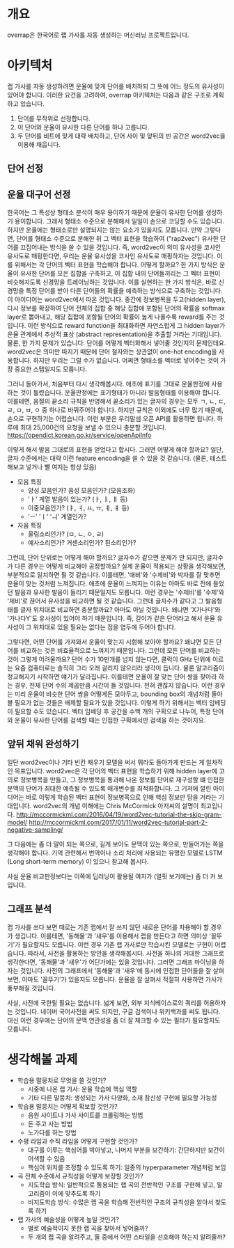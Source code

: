 # 개요
overrap은 한국어로 랩 가사를 자동 생성하는 머신러닝 프로젝트입니다.

# 아키텍처
랩 가사를 자동 생성하려면 운율에 맞게 단어를 배치하되 그 뜻에 어느 정도의 유사성이 있어야 합니다.
이러한 요건을 고려하여, overrap 아키텍처는 다음과 같은 구조로 계획하고 있습니다.
  1. 단어를 무작위로 선정합니다.
  2. 이 단어와 운율이 유사한 다른 단어를 하나 고릅니다.
  3. 두 단어를 비트에 맞게 대략 배치하고, 단어 사이 및 앞뒤의 빈 공간은 word2vec을 이용해 채웁니다.

## 단어 선정

## 운율 대구어 선정
한국어는 그 특성상 형태소 분석이 매우 용이하기 때문에 운율이 유사한 단어를 생성하기 용이합니다.
그래서 형태소 수준으로 분해해서 일일이 손으로 코딩할 수도 있습니다.
하지만 운율에는 형태소로만 설명되지는 않는 요소가 있을지도 모릅니다.
만약 그렇다면, 단어를 형태소 수준으로 분해한 뒤 그 벡터 표현을 학습하여 ("rap2vec")
유사한 단어를 끄집어내는 방식을 쓸 수 있을 것입니다. 즉, word2vec이 의미 유사성을
코사인 유사도로 매핑한다면, 우리는 운율 유사성을 코사인 유사도로 매핑하자는 것입니다.
이를 위해서는 각 단어의 벡터 표현을 학습해야 합니다. 어떻게 할까요? 한 가지 방식은
운율이 유사한 단어를 모은 집합을 구축하고, 이 집합 내의 단어들끼리는 그 벡터 표현이
비슷해지도록 신경망을 트레이닝하는 것입니다. 이를 실현하는 한 가지 방식은, 바로 신경망을
특정 단어를 받아 다른 단어들의 확률을 예측하는 방식으로 구축하는 것입니다. 이 아이디어는
word2vec에서 따온 것입니다. 중간에 정보병목을 두고(hidden layer), 다시 정보를 확장하여
단어 전체의 집합 중 해당 집합에 포함된 단어의 확률을 softmax layer로 뽑아내고,
해당 집합에 포함될 단어의 확률이 높게 나올수록 reward를 주는 것입니다. 이런 방식으로
reward function을 최대화하면 자연스럽게 그 hidden layer가 운율 관계에서 추상적 표상
(abstract representation)을 추출할 거라는 기대입니다.
물론, 한 가지 문제가 있습니다. 단어를 어떻게 벡터화해서 넣어줄 것인지의 문제인데요.
word2vec은 의미만 따지기 때문에 단어 철자와는 상관없이 one-hot encoding을 사용합니다.
하지만 우리는 그럴 수가 없습니다. 어쩌면 형태소를 벡터로 넣어주는 것이 가장 중요한 스텝일지도
모릅니다.

그러니 돌아가서, 처음부터 다시 생각해봅시다. 애초에 표기를 그대로 운율판정에 사용하는 것이 틀렸습니다.
운율판정에는 표기형태가 아니라 발음형태를 이용해야 합니다. 이를테면, 음절의 끝소리 규칙을 반영해서
끝소리가 있는 글자의 경우는 모두 ㄱ, ㄴ, ㄷ, ㄹ, ㅁ, ㅂ, ㅇ 중 하나로 바꿔주어야 합니다.
하지만 규칙은 이외에도 너무 많기 때문에, 손으로 구현하기는 어렵습니다.
이런 부분은 우리말샘 오픈 API를 활용하면 됩니다. 하루에 최대 25,000건의 요청을 보낼 수 있으니 충분할 것입니다.
https://opendict.korean.go.kr/service/openApiInfo

이렇게 해서 발음 그대로의 표현을 얻었다고 합시다. 그러면 어떻게 해야 할까요?
일단, 글자 수준에서는 대략 이런 feature encoding을 쓸 수 있을 것 같습니다.
(물론, 테스트해보고 넣거나 뺄 여지는 항상 있음)
  * 모음 특징
    * 양성 모음인가? 음성 모음인가? (모음조화)
    * 'ㅏ' 계열 발음이 있는가? (ㅏ, ㅑ, ㅒ 등)
    * 이중모음인가? (ㅑ, ㅕ, ㅛ, ㅠ, ㅖ, ㅒ 등)
    * 'ㅡ' 'ㅣ' 'ㅢ' 계열인가?
  * 자음 특징
    * 울림소리인가? (ㅁ, ㄴ, ㅇ, ㄹ)
    * 예사소리인가? 거센소리인가? 된소리인가?

그런데, 단어 단위로는 어떻게 해야 할까요? 글자수가 같으면 문제가 안 되지만, 글자수가 다른 경우는
어떻게 비교해야 공정할까요? 실제 운율이 적용되는 상황을 생각해보면, 부분적으로 일치하면 될 것
같습니다. 이를테면, '애비'와 '수제비'와 박자를 잘 맞추면 운율이 맞는 것처럼 느껴집니다.
애초에 운율이 느껴지는 이유는 아마도 바로 전에 들었던 발음과 유사한 발음이 들리기 때문일지도
모릅니다. 이런 경우는 '수제비'를 '수제'와 '제비'로 끊어서 유사성을 비교하면 될 것 같습니다.
그런데 글자수가 같다고 그 발음형태를 글자 위치대로 비교하면 충분할까요? 아마도 아닐 것입니다. 왜냐면
'X가나다'와 '가나다Y'도 유사성이 있어야 하기 때문입니다. 즉, 길이가 같은 단어라고 해서 운율 유사성이
그 위치대로 있을 필요는 없다는 점을 염두에 두어야 합니다.

그렇다면, 어떤 단어를 가져와서 운율이 맞는지 시험해 보아야 할까요? 왜냐면 모든 단어를 비교하는 것은
비효율적으로 느껴지기 때문입니다. 그런데 모든 단어를 비교하는 것이 그렇게 어려울까요? 단어 수가
10만개를 넘지 않는다면, 클럭이 GHz 단위에 이르는 요즘 컴퓨터로는 솔직히 그리 오래 걸리지 않으리라
생각이 듭니다. 물론 알고리즘이 정교해지기 시작하면 얘기가 달라집니다. 이를테면 운율이 잘 맞는 단어 쌍을
찾아라 하는 경우, 전체 단어 수의 제곱만큼 시간이 들 것입니다. 전혀 괜찮지 않습니다. 이런 경우는
미리 운율이 비슷한 단어 쌍을 어떻게든 모아두고, bounding box의 개념처럼 돌아볼 필요가 없는 것들은
배제할 필요가 있을 것입니다. 이렇게 하기 위해서는 벡터 임베딩이 필요할 수도 있습니다. 벡터 임베딩 후
공간을 수백 개의 구획으로 나누어, 특정 단어와 운율이 유사한 단어를 검색할 때는 인접한 구획에서만 검색을
하는 것이지요.


## 앞뒤 채워 완성하기
일단 word2vec이나 기타 빈칸 채우기 모델을 써서 뭐라도 돌아가게 만드는 게 일차적인 목표입니다.
word2vec은 각 단어의 벡터 표현을 학습하기 위해 hidden layer에 고의로 정보병목을 만들고,
그 정보병목을 통과해 나온 정보를 단어로 재구성할 떄 인접한 문맥의 단어가 최대한 예측될 수 있도록
매개변수를 최적화합니다. 그 기저에 깔린 아이디어는 바로 이렇게 학습된 벡터 표현이 정보병목으로 인해
핵심 정보만 담을 거라는 기대입니다.
word2vec의 개념 이해에는 Chris McCormick 아저씨의 설명이 최고입니다.
http://mccormickml.com/2016/04/19/word2vec-tutorial-the-skip-gram-model/
http://mccormickml.com/2017/01/11/word2vec-tutorial-part-2-negative-sampling/

그 다음에는 좀 더 말이 되는 쪽으로, 길게 보아도 문맥이 있는 쪽으로, 만들어가는 쪽을 생각해야
합니다. 기억 관련해서 번역이나 소리 처리에 사용되는 유명한 모델로 LSTM (Long short-term memory)
이 있으니 참고해 봅시다.

사실 운율 비교판정보다는 이쪽에 딥러닝이 활용될 여지가 (얼핏 보기에는) 좀 더 커 보입니다.

## 그래프 분석
랩 가사를 쓰다 보면 때로는 기존 랩에서 잘 쓰지 않던 새로운 단어를 차용해야 할 경우가 생깁니다.
이를테면, '동해물'과 '새우'를 이용해서 랩을 만든다고 하면 의미상 '꼴뚜기'가 필요할지도 모릅니다.
이런 경우 기존 랩 가사로만 학습시킨 모델로는 구현이 어렵습니다. 따라서, 사전을 활용하는 방안을
생각해봅시다. 사전을 하나의 거대한 그래프로 생각한다면, '동해물'과 '새우'가 어딘가에는 있을 것입니다.
그러면 그래프 마이닝을 하자는 것입니다. 사전의 그래프에서 '동해물'과 '새우'에 동시에 인접한 단어들을
잘 살펴보면, 아마도 '꼴뚜기'가 있을지도 모릅니다. 운율을 잘 살펴서 적절히 사용하면 가사가 풍부해질 것입니다.

사실, 사전에 국한될 필요는 없습니다. 넓게 보면, 외부 지식베이스로의 쿼리를 허용하자는 것입니다.
네이버 국어사전을 써도 되지만, 구글 검색이나 위키백과를 써도 됩니다. 대신 이런 경우에는 단어의
문맥 연관성을 좀 더 잘 체크할 수 있는 필터가 필요할지도 모릅니다.

# 생각해볼 과제
  * 학습용 말뭉치로 무엇을 쓸 것인가?
    * 시중에 나온 랩 가사: 운율 학습에 핵심 역할
    * 기타 다른 말뭉치: 생성되는 가사 다양화, 소재 참신성 구현에 필요할 가능성
  * 학습용 말뭉치는 어떻게 확보할 것인가?
    * 음원 사이트나 가사 사이트를 크롤링하는 방법
    * 돈 주고 사는 방법
    * 노가다를 하는 방법
  * 수평 라임과 수직 라임을 어떻게 구현할 것인가?
    * 대구를 이루는 핵심어를 박아넣고, 나머지 부분을 보간하기: 간단하지만 보간이 어색할 수 있음
    * 핵심어 위치를 조정할 수 있도록 하기: 일종의 hyperparameter 개념처럼 보임
  * 곡 전체 수준에서 규칙성을 어떻게 보장할 것인가?
    * 지도학습 방식: 일반적으로 통용되는 랩 곡의 전반적인 구조를 구현해 넣고, 알고리즘이 이에 맞추도록 하기
    * 비지도학습 방식: 수많은 랩 곡을 학습해 전반적인 구조의 규칙성을 알아서 찾도록 하기
  * 랩 가사의 예술성을 어떻게 높일 것인가?
    * 별로 예술적이지 못한 랩 곡을 찾아서 넣어줄까?
    * 두 개의 랩 곡을 알려주고, 둘 중에서 어떤 스타일을 선호해야 하는지 알려줄까?